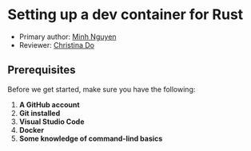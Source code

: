 # Setting up a dev container for Rust

* Primary author: [Minh Nguyen](https://github.com/mp-nguyen26)
* Reviewer: [Christina Do](https://github.com/chrxstyxdo)

## Prerequisites
Before we get started, make sure you have the following:

1. **A GitHub account**
2. **Git installed**
3. **Visual Studio Code**
4. **Docker**
5. **Some knowledge of command-lind basics**